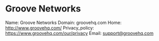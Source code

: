 
# Groove Networks

Name: Groove Networks
Domain: groovehq.com
Home: http://www.groovehq.com/
Privacy_policy: https://www.groovehq.com/our/privacy
Email: support@groovehq.com
